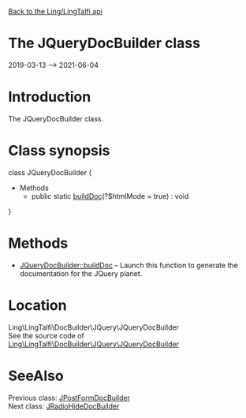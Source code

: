 [Back to the Ling/LingTalfi api](https://github.com/lingtalfi/LingTalfi/blob/master/doc/api/Ling/LingTalfi.md)



The JQueryDocBuilder class
================
2019-03-13 --> 2021-06-04






Introduction
============

The JQueryDocBuilder class.



Class synopsis
==============


class <span class="pl-k">JQueryDocBuilder</span>  {

- Methods
    - public static [buildDoc](https://github.com/lingtalfi/LingTalfi/blob/master/doc/api/Ling/LingTalfi/DocBuilder/JQuery/JQueryDocBuilder/buildDoc.md)(?$htmlMode = true) : void

}






Methods
==============

- [JQueryDocBuilder::buildDoc](https://github.com/lingtalfi/LingTalfi/blob/master/doc/api/Ling/LingTalfi/DocBuilder/JQuery/JQueryDocBuilder/buildDoc.md) &ndash; Launch this function to generate the documentation for the JQuery planet.





Location
=============
Ling\LingTalfi\DocBuilder\JQuery\JQueryDocBuilder<br>
See the source code of [Ling\LingTalfi\DocBuilder\JQuery\JQueryDocBuilder](https://github.com/lingtalfi/LingTalfi/blob/master/DocBuilder/JQuery/JQueryDocBuilder.php)



SeeAlso
==============
Previous class: [JPostFormDocBuilder](https://github.com/lingtalfi/LingTalfi/blob/master/doc/api/Ling/LingTalfi/DocBuilder/JPostForm/JPostFormDocBuilder.md)<br>Next class: [JRadioHideDocBuilder](https://github.com/lingtalfi/LingTalfi/blob/master/doc/api/Ling/LingTalfi/DocBuilder/JRadioHide/JRadioHideDocBuilder.md)<br>
